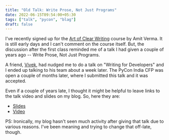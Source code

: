 ```yaml
---
title: "Old Talk: Write Prose, Not Just Programs"
date: 2022-06-15T09:54:00+05:30
tags: ["talk", "pycon", "blag"]
draft: false
---
```


I've recently signed up for the [Art of Clear Writing](https://indiauncut.com/clear-writing/) course by Amit Verma. It
is still early days and I can't comment on the course itself.  But, the
discussion after the first class reminded me of a talk I had given a couple of
years ago -- Write Prose, Not Just Programs.

A friend, [Vivek](https://twitter.com/vivekv), had nudged me to do a talk on "Writing for Developers" and I
ended up talking to his team about a week later. The PyCon India CFP was open a
couple of months later, where I submitted this talk and it was accepted.

Even if a couple of years late, I thought it might be helpful to leave links to
the talk video and slides on my blog. So, here they are:

-   [Slides](https://punchagan.github.io/talks/pycon-2020-writing/writing-for-devs.html)
-   [Video](https://www.youtube.com/watch?v=0TucAxOO68c)

PS: Ironically, my blog hasn't seen much activity after giving that talk due to
various reasons.  I've been meaning and trying to change that off-late, though.
